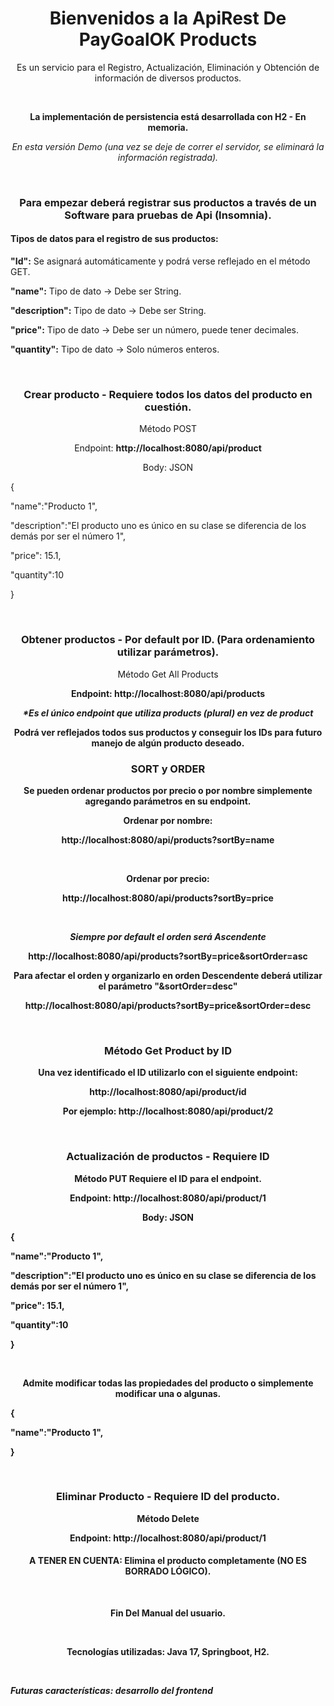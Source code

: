 <div align="center">
  <h1>Bienvenidos a la ApiRest De PayGoalOK Products</h1>

  <p>Es un servicio para el Registro, Actualización, Eliminación y Obtención de información de diversos productos.</p>
  <br />
  <p><b>La implementación de persistencia está desarrollada con H2 - En memoria.</b></p>
  <p><i>En esta versión Demo (una vez se deje de correr el servidor, se eliminará la información registrada).</i></p>

  <br />
  <h3>Para empezar deberá registrar sus productos a través de un Software para pruebas de Api (Insomnia).</h3>

  <div align="start">
    <h4><strong>Tipos de datos para el registro de sus productos:</strong></h4>
    <p><strong>"Id":</strong> Se asignará automáticamente y podrá verse reflejado en el método GET.</p>
    <p><strong>"name":</strong> Tipo de dato → Debe ser String.</p>
    <p><strong>"description":</strong> Tipo de dato → Debe ser String.</p>
    <p><strong>"price":</strong> Tipo de dato → Debe ser un número, puede tener decimales.</p>
    <p><strong>"quantity":</strong> Tipo de dato → Solo números enteros.</p>
  </div>

  <br />
  <h3>Crear producto - Requiere todos los datos del producto en cuestión.</h3>
  <p>Método POST</p>
  <p>Endpoint: <b> http://localhost:8080/api/product </b></p>
  <p>Body: JSON</p>
  <div align="start">
    <p>{</p>
    <p>"name":"Producto 1",</p>
    <p>"description":"El producto uno es único en su clase se diferencia de los demás por ser el número 1",</p>
    <p>"price": 15.1,</p>
    <p>"quantity":10</p>
    <p>}</p>
  </div>
  <br />
  <h3>Obtener productos - Por default por ID. (Para ordenamiento utilizar parámetros).</h3>
  <p>Método Get All Products </p>
  <p><b>Endpoint: http://localhost:8080/api/products<b></p>
  <p><i>*Es el único endpoint que utiliza products (plural) en vez de product</i></p>

  <p>Podrá ver reflejados todos sus productos y conseguir los IDs para futuro manejo de algún producto deseado.</p>

  <h3>SORT y ORDER</h3>
  <p>Se pueden ordenar productos por precio o por nombre simplemente agregando parámetros en su endpoint. </p>
  <p><b>Ordenar por nombre:</b></p>
  <p>http://localhost:8080/api/products?sortBy=name   </p>
  <br />
  <p><b>Ordenar por precio:</b></p>
  <p>http://localhost:8080/api/products?sortBy=price  </p>
  <br />
  <p><i>Siempre por default el orden será Ascendente</i></p>
  <p>http://localhost:8080/api/products?sortBy=price&sortOrder=asc</p>
  <p>Para afectar el orden y organizarlo en orden Descendente deberá utilizar el parámetro "&sortOrder=desc"</p>

  <p>http://localhost:8080/api/products?sortBy=price&sortOrder=desc</p>
  <br />
  <h3>Método Get Product by ID</h3>
  <p>Una vez identificado el ID utilizarlo con el siguiente endpoint:</p>
  <p>http://localhost:8080/api/product/id</p>
 <p>Por ejemplo: http://localhost:8080/api/product/2</p>

  <br />
  <h3>Actualización de productos - Requiere ID</h3>
  <p>Método PUT Requiere el ID para el endpoint.</p>
  <p>Endpoint: <b>http://localhost:8080/api/product/1</b></p>
  <p>Body: JSON</p>
  <div align="start">
    <p>{</p>
    <p>"name":"Producto 1",</p>
    <p>"description":"El producto uno es único en su clase se diferencia de los demás por ser el número 1",</p>
    <p>"price": 15.1,</p>
    <p>"quantity":10</p>
    <p>}</p>
  </div>
  <br />

  <p>Admite modificar todas las propiedades del producto o simplemente modificar una o algunas.</p>
  <div align="start">
    <p>{</p>
    <p>"name":"Producto 1",</p>
    <p>}</p>
  </div>
  <br />

  <h3>Eliminar Producto - Requiere ID del producto.</h3>
  <p>Método Delete</p> 
  <p>Endpoint: http://localhost:8080/api/product/1</p>

  <h4>A TENER EN CUENTA: Elimina el producto completamente (NO ES BORRADO LÓGICO).</h4>
</br>
<p>Fin Del Manual del usuario.</p>
</br>
<p>
Tecnologías utilizadas: Java 17, Springboot, H2.
</p>
</div>
</br>
<p><i>Futuras características: desarrollo del frontend</i></p>
